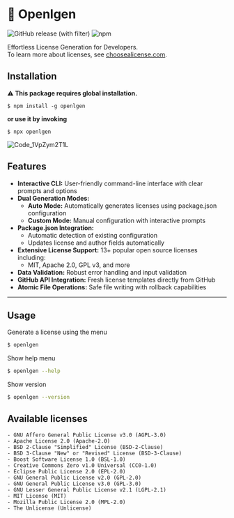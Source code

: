 # 🔑 Openlgen
![GitHub release (with filter)](https://img.shields.io/github/v/release/phukon/openlgen)
![npm](https://img.shields.io/npm/dt/openlgen)


Effortless License Generation for Developers.<br/>
To learn more about licenses, see [choosealicense.com](choosealicense.com).

## Installation
**⚠ This package requires global installation.**
```
$ npm install -g openlgen
```
**or use it by invoking**
```
$ npx openlgen
```

![Code_1VpZym2T1L](https://github.com/phukon/openlgen/assets/60285613/03842a17-b5b1-4439-b038-50440ff73532)


## Features

- **Interactive CLI:** User-friendly command-line interface with clear prompts and options
- **Dual Generation Modes:**
  - **Auto Mode:** Automatically generates licenses using package.json configuration
  - **Custom Mode:** Manual configuration with interactive prompts
- **Package.json Integration:** 
  - Automatic detection of existing configuration
  - Updates license and author fields automatically
- **Extensive License Support:** 13+ popular open source licenses including:
  - MIT, Apache 2.0, GPL v3, and more
- **Data Validation:** Robust error handling and input validation
- **GitHub API Integration:** Fresh license templates directly from GitHub
- **Atomic File Operations:** Safe file writing with rollback capabilities

----------

Usage
--------------


Generate a license using the menu
```bash
$ openlgen
```

Show help menu
```bash
$ openlgen --help
```

Show version
```bash
$ openlgen --version
```

Available licenses
--------------
```
- GNU Affero General Public License v3.0 (AGPL-3.0)
- Apache License 2.0 (Apache-2.0)
- BSD 2-Clause "Simplified" License (BSD-2-Clause)
- BSD 3-Clause "New" or "Revised" License (BSD-3-Clause)
- Boost Software License 1.0 (BSL-1.0)
- Creative Commons Zero v1.0 Universal (CC0-1.0)
- Eclipse Public License 2.0 (EPL-2.0)
- GNU General Public License v2.0 (GPL-2.0)
- GNU General Public License v3.0 (GPL-3.0)
- GNU Lesser General Public License v2.1 (LGPL-2.1)
- MIT License (MIT)
- Mozilla Public License 2.0 (MPL-2.0)
- The Unlicense (Unlicense)
```